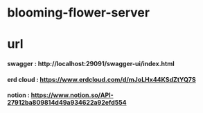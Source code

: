# blooming-flower-server

# url
#### swagger : http://localhost:29091/swagger-ui/index.html
#### erd cloud : https://www.erdcloud.com/d/mJoLHx44KSdZtYQ7S
#### notion : https://www.notion.so/API-27912ba809814d49a934622a92efd554

